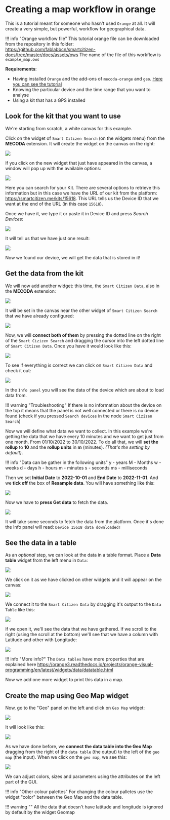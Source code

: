 # Creating a map workflow in orange

This is a tutorial meant for someone who hasn't used `Orange` at all. It will create a very simple, but powerful, workflow for geographical data. 

!!! info "Orange workflow file"
	This tutorial orange file can be downloaded from the repository in this folder: https://github.com/fablabbcn/smartcitizen-docs/tree/master/docs/assets/ows
	The name of the file of this workflow is `example_map.ows `

**Requirements**:

* Having installed `Orange` and the add-ons of `mecoda-orange` and `geo`. [Here you can see the tutorial](Configure%20Orange%20Data%20Analysis.md)
* Knowing the particular device and the time range that you want to analyse
* Using a kit that has a GPS installed

## Look for the kit that you want to use

We're starting from scratch, a white canvas for this example. 

Click on the widget of `Smart Citizen Search` (on the widgets menu) from the **MECODA** extension. It will create the widget on the canvas on the right:

![](https://i.imgur.com/NdgHPlx.png)

If you click on the new widget that just have appeared in the canvas, a window will pop up with the available options:

![](https://i.imgur.com/H2OGEBv.png)

Here you can search for your Kit. There are several options to retrieve this information but in this case we have the URL of our kit from the platform: https://smartcitizen.me/kits/15618. This URL tells us the Device ID that we want at the end of the URL (in this case `15618`).

Once we have it, we type it or paste it in Device ID and press _Search Devices_:

![](https://i.imgur.com/k55Czxv.png)

It will tell us that we have just one result: 

![](https://i.imgur.com/bLJAjMN.png)

Now we found our device, we will get the data that is stored in it!

## Get the data from the kit

We will now add another widget: this time, the `Smart Citizen Data`, also in the **MECODA** extension:

![](https://i.imgur.com/HNGLmeB.png)

It will be set in the canvas near the other widget of `Smart Citizen Search` that we have already configured:

![](https://i.imgur.com/Ds2PQ2b.png)

Now, we will **connect both of them** by pressing the dotted line on the right of the `Smart Cizizen Search` and dragging the cursor into the left dotted line of `Smart Citizen Data`. Once you have it would look like this: 

![](https://i.imgur.com/DD63yLw.png)

To see if everything is correct we can click on `Smart Citizen Data` and check it out:

![](https://i.imgur.com/3jTD66H.png)

In the `Info panel` you will see the data of the device which are about to load data from. 

!!! warning "Troubleshooting"
	If there is no information about the device on the top it means that the panel is not well connected or there is no device found (check if you pressed `Search devices` in the node `Smart Cizizen Search`)

Now we will define what data we want to collect. In this example we're getting the data that we have every 10 minutes and we want to get just from one month. From 01/10/2022 to 30/10/2022. To do all that, we will **set the rollup** to **10** and the **rollup units** in **m** (minutes). _(That's the setting by default)_. 

!!! info "Data can be gather in the following units"
	y - years
	M - Months
	w - weeks
	d - days
	h - hours
	m - minutes
	s - seconds
	ms -  milliseconds


Then we set **Initial Date** to **2022-10-01** and **End Date** to **2022-11-01**. And we **tick off** the box of **Resample data**. You will have something like this:

![](https://i.imgur.com/cOLbgFN.png)

Now we have to **press Get data** to fetch the data.

![](https://i.imgur.com/Ukd7KVq.png)

It will take some seconds to fetch the data from the platform. Once it's done the Info panel will read: `Device 15618 data downloaded!`

## See the data in a table

As an _optional_ step, we can look at the data in a table format. Place a **Data table** widget from the left menu in `Data`:

![](https://i.imgur.com/7Bdt52b.png)

We click on it as we have clicked on other widgets and it will appear on the canvas:

![](https://i.imgur.com/BO803hU.png)

We connect it to the `Smart Citizen Data` by dragging it's output to the `Data Table` like this:

![](https://i.imgur.com/HZxxq7s.png)

If we open it, we'll see the data that we have gathered. If we scroll to the right (using the scroll at the bottom) we'll see that we have a column with Latitude and other with Longitude:

![](https://i.imgur.com/SsyHdiv.png)

!!! info "More info?"
	The `Data tables` have more properties that are explained here https://orange3.readthedocs.io/projects/orange-visual-programming/en/latest/widgets/data/datatable.html

Now we add one more widget to print this data in a map. 

## Create the map using Geo Map widget

Now, go to the "Geo" panel on the left and click on `Geo Map` widget:

![](https://i.imgur.com/GJK2UbR.png)

It will look like this:

![](https://i.imgur.com/mmPkXPj.png)

As we have done before, we **connect the data table into the Geo Map** dragging from the right of the `data table` (the output) to the left of the `geo map` (the input). When we click on the `geo map`, we see this:

![](https://i.imgur.com/ThxWa1x.png)

We can adjust colors, sizes and parameters using the attributes on the left part of the GUI.

!!! info "Other colour palettes"
	For changing the colour palletes use the widget "color" between the Geo Map and the data table. 

!!! warning ""
	All the data that doesn't have latitude and longitude is ignored by default by the widget Geomap
